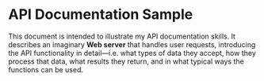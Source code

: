 # API Documentation Sample

This document is intended to illustrate my API documentation skills. It describes an imaginary __Web server__ that handles user requests, introducing the API functionality in detail&mdash;i.e. what types of data they accept, how they process that data, what results they return, and in what typical ways the functions can be used.
